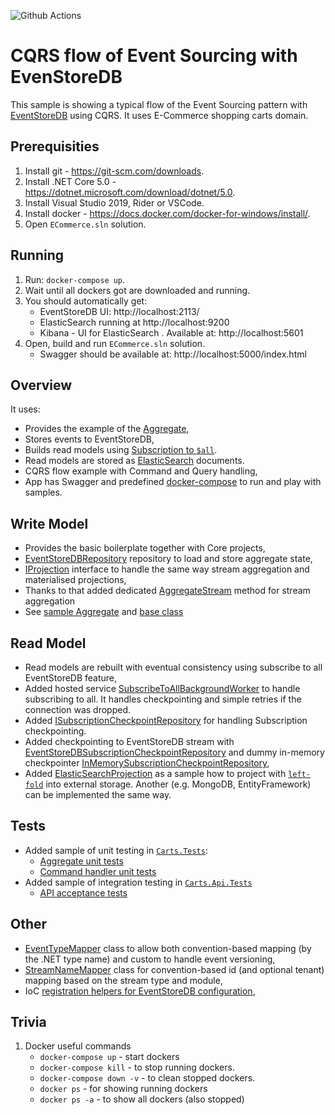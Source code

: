 ![Github Actions](https://github.com/EventStore/samples/actions/workflows/build.cqrs_flow.dotnet.yml/badge.svg?branch=main)

# CQRS flow of Event Sourcing with EvenStoreDB

This sample is showing a  typical flow of the Event Sourcing pattern with [EventStoreDB](https://developers.eventstore.com) using CQRS. It uses E-Commerce shopping carts domain. 

## Prerequisities

1. Install git - https://git-scm.com/downloads.
2. Install .NET Core 5.0 - https://dotnet.microsoft.com/download/dotnet/5.0.
3. Install Visual Studio 2019, Rider or VSCode.
4. Install docker - https://docs.docker.com/docker-for-windows/install/.
5. Open `ECommerce.sln` solution.

## Running

1. Run: `docker-compose up`.
2. Wait until all dockers got are downloaded and running.
3. You should automatically get:
    - EventStoreDB UI: http://localhost:2113/
    - ElasticSearch running at http://localhost:9200
    - Kibana - UI for ElasticSearch . Available at: http://localhost:5601
4. Open, build and run `ECommerce.sln` solution.
	- Swagger should be available at: http://localhost:5000/index.html


## Overview

It uses:
- Provides the example of the [Aggregate](./Carts/Carts/Carts/Cart.cs),
- Stores events to EventStoreDB,
- Builds read models using [Subscription to `$all`](https://developers.eventstore.com/clients/grpc/subscribing-to-streams/#subscribing-to-all).
- Read models are stored as [ElasticSearch](https://www.elastic.co/elasticsearch/) documents.
- CQRS flow example with Command and Query handling,
- App has Swagger and predefined [docker-compose](./docker-compose.yml) to run and play with samples.

## Write Model

- Provides the basic boilerplate together with Core projects,
- [EventStoreDBRepository](./Core/Core.EventStoreDB/Repository/EventStoreDBRepository.cs) repository to load and store aggregate state,
- [IProjection](./Core/Core/Projections/IProjection.cs) interface to handle the same way stream aggregation and materialised projections,
- Thanks to that added dedicated [AggregateStream](./Core/Core.EventStoreDB/Events/AggregateStreamExtensions.cs#L12) method for stream aggregation
- See [sample Aggregate](./Carts/Carts/Carts/Cart.cs) and [base class](./Core/Core/Aggregates/Aggregate.cs)

## Read Model
- Read models are rebuilt with eventual consistency using subscribe to all EventStoreDB feature,
- Added hosted service [SubscribeToAllBackgroundWorker](./Core/Core.EventStoreDB/Subscriptions/SubscribeToAllBackgroundWorker.cs) to handle subscribing to all. It handles checkpointing and simple retries if the connection was dropped.
- Added [ISubscriptionCheckpointRepository](./Core/Core.EventStoreDB/Subscriptions/ISubscriptionCheckpointRepository.cs) for handling Subscription checkpointing.
- Added checkpointing to EventStoreDB stream with [EventStoreDBSubscriptionCheckpointRepository](./Core/Core.EventStoreDB/Subscriptions/EventStoreDBSubscriptionCheckpointRepository.cs) and dummy in-memory checkpointer [InMemorySubscriptionCheckpointRepository](./Core/Core.EventStoreDB/Subscriptions/InMemorySubscriptionCheckpointRepository.cs),
- Added [ElasticSearchProjection](./Core/Core.ElasticSearch/Projections/ElasticSearchProjection.cs) as a sample how to project with [`left-fold`](https://en.wikipedia.org/wiki/Fold_(higher-order_function)) into external storage. Another (e.g. MongoDB, EntityFramework) can be implemented the same way.

## Tests
- Added sample of unit testing in [`Carts.Tests`](./Carts/Carts.Tests):
  - [Aggregate unit tests](./Carts/Carts.Tests/Carts/InitializingCart/InitializeCartTests.cs)
  - [Command handler unit tests](./Carts/Carts.Tests/Carts/InitializingCart/InitializeCartCommandHandlerTests.cs)
- Added sample of integration testing in [`Carts.Api.Tests`](./Carts/Carts.Api.Tests)
  - [API acceptance tests](./Carts/Carts.Api.Tests/Carts/InitializingCart/InitializeCartTests.cs)

## Other
- [EventTypeMapper](./Core/Core/Events/EventTypeMapper.cs) class to allow both convention-based mapping (by the .NET type name) and custom to handle event versioning,
- [StreamNameMapper](./Core/Core/Events/StreamNameMapper.cs) class for convention-based id (and optional tenant) mapping based on the stream type and module,
- IoC [registration helpers for EventStoreDB configuration](./Core/Core.EventStoreDB/Config.cs),


## Trivia

1. Docker useful commands
    - `docker-compose up` - start dockers
    - `docker-compose kill` - to stop running dockers.
    - `docker-compose down -v` - to clean stopped dockers.
    - `docker ps` - for showing running dockers
    - `docker ps -a` - to show all dockers (also stopped)
